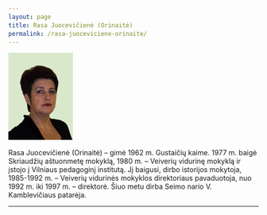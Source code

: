 ```yaml
---
layout: page
title: Rasa Juocevičienė (Orinaitė)
permalink: /rasa-juoceviciene-orinaite/
---
```



<img alt="Rasa Juocevičienė (Orinaitė)" src="/img/people/rasa-juoceviciene-orinaite.jpg" src-gp="{{site.pageurl}}/img/people/rasa-juoceviciene-orinaite.jpg">

Rasa Juocevičienė (Orinaitė) – gimė 1962 m. Gustaičių kaime. 1977 m. baigė Skriaudžių aštuonmetę mokyklą, 1980 m. – Veiverių vidurinę mokyklą ir įstojo į Vilniaus pedagoginį institutą. Jį baigusi, dirbo istorijos mokytoja, 1985-1992 m. – Veiverių vidurinės mokyklos direktoriaus pavaduotoja, nuo 1992 m. iki 1997 m. – direktorė. Šiuo metu dirba Seimo nario V. Kamblevičiaus patarėja.

-------------


